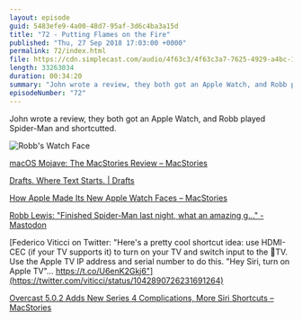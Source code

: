 ```yaml
---
layout: episode
guid: 5483efe9-4a00-48d7-95af-3d6c4ba3a15d
title: "72 - Putting Flames on the Fire"
published: "Thu, 27 Sep 2018 17:03:00 +0000"
permalink: 72/index.html
file: https://cdn.simplecast.com/audio/4f63c3/4f63c3a7-7625-4929-a4bc-1ef4cdcbca06/61d02d9e-3508-4458-aced-75ce6c1efa85/30ba2c2c_tc.mp3?aid=rss_feed&feed=7Rzwf7P6
length: 33263034
duration: 00:34:20
summary: "John wrote a review, they both got an Apple Watch, and Robb played Spider-Man and shortcutted."
episodeNumber: "72"
---
```


John wrote a review, they both got an Apple Watch, and Robb played Spider-Man and shortcutted.

![Robb's Watch Face](https://rmlewisuk.s3.amazonaws.com/robbs-apple-watch.png)

[macOS Mojave: The MacStories Review – MacStories](https://www.macstories.net/stories/macos-mojave-the-macstories-review/)

[Drafts. Where Text Starts. | Drafts](https://getdrafts.com/)

[How Apple Made Its New Apple Watch Faces – MacStories](https://www.macstories.net/linked/how-apple-made-its-new-apple-watch-faces/)

[Robb Lewis: "Finished Spider-Man last night, what an amazing g…" - Mastodon](https://toot.rodeo/@rmlewisuk/100757201027883448)

[Federico Viticci on Twitter: "Here's a pretty cool shortcut idea: use HDMI-CEC (if your TV supports it) to turn on your TV and switch input to the TV. Use the Apple TV IP address and serial number to do this. "Hey Siri, turn on Apple TV"… https://t.co/U6enK2Gkj6"](https://twitter.com/viticci/status/1042890726231691264)

[Overcast 5.0.2 Adds New Series 4 Complications, More Siri Shortcuts – MacStories](https://www.macstories.net/ios/overcast-5-0-2-adds-new-series-4-complications-more-siri-shortcuts/)
